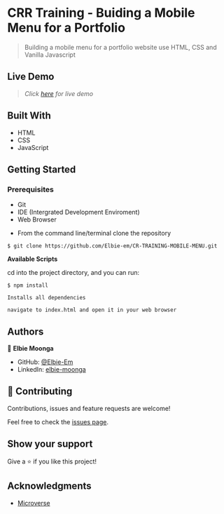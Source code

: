 # CRR Training - Buiding a Mobile Menu for a Portfolio

> Building a mobile menu for a portfolio website use HTML, CSS and Vanilla Javascript

## Live Demo

> *Click [here](https://rawcdn.githack.com/Elbie-em/CR-TRAINING-MOBILE-MENU/feature/build-mobile-menu/public/index.html) for live demo*


## Built With
- HTML
- CSS
- JavaScript

## Getting Started

### Prerequisites
  * Git
  * IDE (Intergrated Development Enviroment)
  * Web Browser

- From the command line/terminal clone the repository

```
$ git clone https://github.com/Elbie-em/CR-TRAINING-MOBILE-MENU.git
```

**Available Scripts**

cd into the project directory, and you can run:

```
$ npm install

Installs all dependencies
```

```
navigate to index.html and open it in your web browser
```

## Authors

👤 **Elbie Moonga**

- GitHub: [@Elbie-Em](https://github.com/Elbie-em)
- LinkedIn: [elbie-moonga](https://www.linkedin.com/in/elbiemoonga/) 

## 🤝 Contributing

Contributions, issues and feature requests are welcome!

Feel free to check the [issues page](https://github.com/Elbie-em/CR-TRAINING-MOBILE-MENU/issues).

## Show your support

Give a ⭐️ if you like this project!

## Acknowledgments

- [Microverse](microverse.org)
